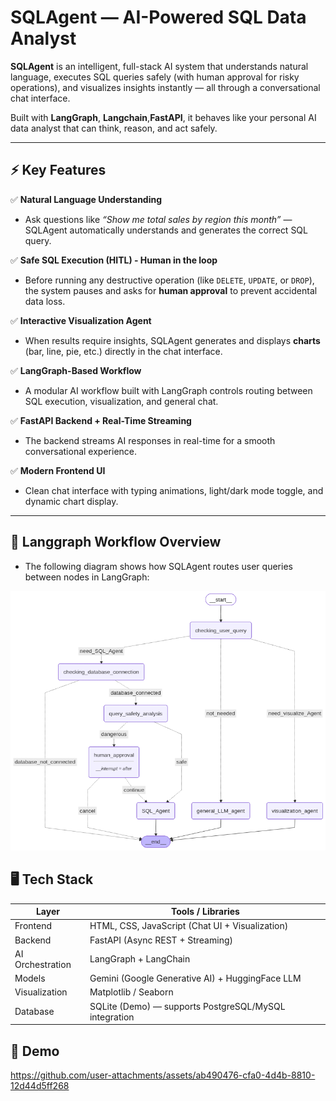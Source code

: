 # SQLAgent — AI-Powered SQL Data Analyst  

**SQLAgent** is an intelligent, full-stack AI system that understands natural language, executes SQL queries safely (with human approval for risky operations), and visualizes insights instantly — all through a conversational chat interface.  

Built with **LangGraph**, **Langchain**,**FastAPI**, it behaves like your personal AI data analyst that can think, reason, and act safely.

---

## ⚡️ Key Features  

✅ **Natural Language Understanding**  
- Ask questions like *“Show me total sales by region this month”* — SQLAgent automatically understands and generates the correct SQL query.  

✅ **Safe SQL Execution (HITL) - Human in the loop**  
- Before running any destructive operation (like `DELETE`, `UPDATE`, or `DROP`), the system pauses and asks for **human approval** to prevent accidental data loss.
  
✅ **Interactive Visualization Agent**  
- When results require insights, SQLAgent generates and displays **charts** (bar, line, pie, etc.) directly in the chat interface.  

✅ **LangGraph-Based Workflow**  
- A modular AI workflow built with LangGraph controls routing between SQL execution, visualization, and general chat.  

✅ **FastAPI Backend + Real-Time Streaming**  
- The backend streams AI responses in real-time for a smooth conversational experience.  

✅ **Modern Frontend UI**  
- Clean chat interface with typing animations, light/dark mode toggle, and dynamic chart display.  

---

## 🧩 Langgraph Workflow Overview  
- The following diagram shows how SQLAgent routes user queries between nodes in LangGraph:

<img src="agent_workflow.png" alt="langgraph workflow" width="700" />

## 🖥️ Tech Stack

| Layer | Tools / Libraries |
|-------|-----------------|
| Frontend | HTML, CSS, JavaScript (Chat UI + Visualization) |
| Backend | FastAPI (Async REST + Streaming) |
| AI Orchestration | LangGraph + LangChain |
| Models | Gemini (Google Generative AI) + HuggingFace LLM |
| Visualization | Matplotlib / Seaborn |
| Database | SQLite (Demo) — supports PostgreSQL/MySQL integration |

## 🚀 Demo
https://github.com/user-attachments/assets/ab490476-cfa0-4d4b-8810-12d44d5ff268


